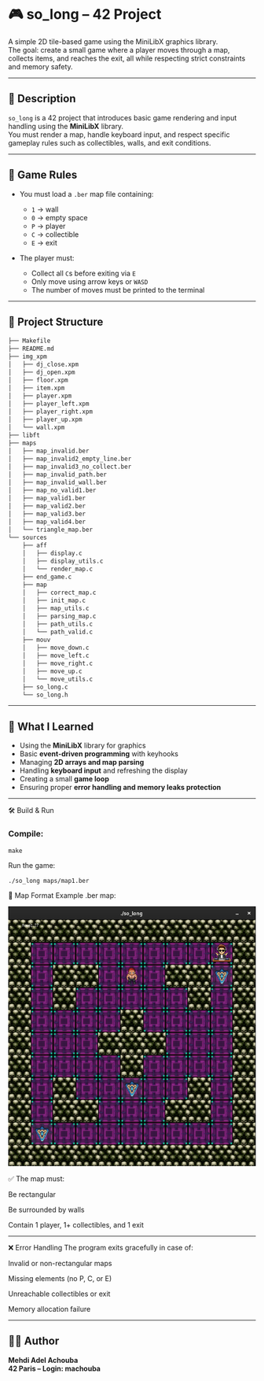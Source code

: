 # 🎮 so_long – 42 Project

A simple 2D tile-based game using the MiniLibX graphics library.  
The goal: create a small game where a player moves through a map, collects items, and reaches the exit, all while respecting strict constraints and memory safety.

---

## 📌 Description

`so_long` is a 42 project that introduces basic game rendering and input handling using the **MiniLibX** library.  
You must render a map, handle keyboard input, and respect specific gameplay rules such as collectibles, walls, and exit conditions.

---

## 🧱 Game Rules

- You must load a `.ber` map file containing:
  - `1` → wall
  - `0` → empty space
  - `P` → player
  - `C` → collectible
  - `E` → exit

- The player must:
  - Collect all `C`s before exiting via `E`
  - Only move using arrow keys or `WASD`
  - The number of moves must be printed to the terminal

---

## 📂 Project Structure
```
├── Makefile
├── README.md
├── img_xpm
│   ├── dj_close.xpm
│   ├── dj_open.xpm
│   ├── floor.xpm
│   ├── item.xpm
│   ├── player.xpm
│   ├── player_left.xpm
│   ├── player_right.xpm
│   ├── player_up.xpm
│   └── wall.xpm
├── libft
├── maps
│   ├── map_invalid.ber
│   ├── map_invalid2_empty_line.ber
│   ├── map_invalid3_no_collect.ber
│   ├── map_invalid_path.ber
│   ├── map_invalid_wall.ber
│   ├── map_no_valid1.ber
│   ├── map_valid1.ber
│   ├── map_valid2.ber
│   ├── map_valid3.ber
│   ├── map_valid4.ber
│   └── triangle_map.ber
└── sources
    ├── aff
    │   ├── display.c
    │   ├── display_utils.c
    │   └── render_map.c
    ├── end_game.c
    ├── map
    │   ├── correct_map.c
    │   ├── init_map.c
    │   ├── map_utils.c
    │   ├── parsing_map.c
    │   ├── path_utils.c
    │   └── path_valid.c
    ├── mouv
    │   ├── move_down.c
    │   ├── move_left.c
    │   ├── move_right.c
    │   ├── move_up.c
    │   └── move_utils.c
    ├── so_long.c
    └── so_long.h
```
---

## 🧠 What I Learned

- Using the **MiniLibX** library for graphics
- Basic **event-driven programming** with keyhooks
- Managing **2D arrays and map parsing**
- Handling **keyboard input** and refreshing the display
- Creating a small **game loop**
- Ensuring proper **error handling and memory leaks protection**

---

🛠️ Build & Run

### Compile:
```
make
```
Run the game:
```
./so_long maps/map1.ber
```
🧪 Map Format
Example .ber map:


![Screenshot](Screenshot/screenshot.png)

✅ The map must:

Be rectangular

Be surrounded by walls

Contain 1 player, 1+ collectibles, and 1 exit

---

❌ Error Handling
The program exits gracefully in case of:

Invalid or non-rectangular maps

Missing elements (no P, C, or E)

Unreachable collectibles or exit

Memory allocation failure

---

## 👨‍💻 Author
**Mehdi Adel Achouba**  
**42 Paris – Login: machouba**

